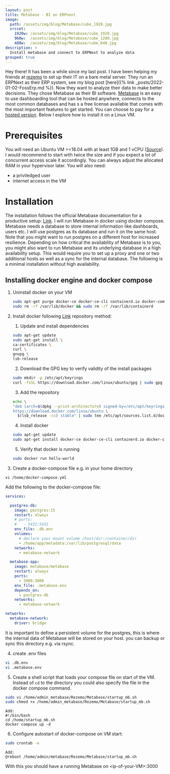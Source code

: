 ```yaml
---
layout: post
title: Metabase - BI on ERPnext
image:
  path: /assets/img/blog/Metabase/cube_1920.jpg
  srcset:
    1920w: /assets/img/blog/Metabase/cube_1920.jpg
    960w:  /assets/img/blog/Metabase/cube_1280.jpg
    480w:  /assets/img/blog/Metabase/cube_640.jpg
description: >
  Install metabase and connect to ERPNext to analyze data
grouped: true
---
```


Hey there! It has been a while since my last post. I have been helping my friends at [rezemo](https://rezemo.de/) to set up their IT on a bare metal server. They run an ERPNext as their ERP system, see my blog post [here]({% link _posts/2022-01-02-FossErp.md %}). Now they want to analyze their data to make better decisions. They chose Metabase as their BI software. [Metabase](https://www.metabase.com/) is an easy to use dashboarding tool that can be hosted anywhere, connects to the most common databases and has s a free license available that comes with the most important features to get started. You can choose to pay for a [hosted version](https://www.metabase.com/pricing/). Below I explore how to install it on a Linux VM. 



# Prerequisites

You will need an Ubuntu VM >=18.04 with at least 1GB and 1 vCPU ([Source](https://discourse.metabase.com/t/what-are-metabase-minimum-resources/21470)). I would recommend to start with twice the size and if you expect a lot of concurrent access scale it accordingly. You can always adjust the allocated RAM in your hypervisor later. You will also need:
- a priviledged user
- internet access in the VM


# Installation
The installation follows the official Metabase documentation for a productive setup: [Link](https://www.metabase.com/docs/latest/installation-and-operation/running-metabase-on-docker#production-installation). I will run Metabase in docker using docker compose. Metabase needs a database to store internal information like dashboards, users etc. I will use postgres as its database and run it on the same host. Note that you might want to run postgres on a different host for increased resilience. Depending on how critical the availability of Metabase is to you, you might also want to run Metabase and its underlying database in a high availability setup. This would require you to set up a proxy and one or two additional hosts as well as a sync for the internal database. The following is a minimal installation without high availability.

## Installing docker engine and docker compose

1. Uninstall docker on your VM
	```sh
	sudo apt-get purge docker-ce docker-ce-cli containerd.io docker-compose-plugin
	sudo rm -rf /var/lib/docker && sudo rm -rf /var/lib/containerd
	```

2. Install docker following [Link](https://docs.docker.com/engine/install/ubuntu/) repository method:
    
    1. Update and install dependencies
 
	 ```sh  
	sudo apt-get update
	sudo apt-get install \
    ca-certificates \
    curl \
    gnupg \
    lsb-release
	```
    2. Download the GPG key to verify validity of the install packages

	```sh
	sudo mkdir -p /etc/apt/keyrings
	curl -fsSL https://download.docker.com/linux/ubuntu/gpg | sudo gpg --dearmor -o /etc/apt/keyrings/docker.gpg
	```

	3. Add the repository

	```sh
	echo \
	"deb [arch=$(dpkg --print-architecture) signed-by=/etc/apt/keyrings/docker.gpg]
	https://download.docker.com/linux/ubuntu \
	  $(lsb_release -cs) stable" | sudo tee /etc/apt/sources.list.d/docker.list > /dev/null
	```
	
    4. Install docker

	 ```sh  
	sudo apt-get update
	sudo apt-get install docker-ce docker-ce-cli containerd.io docker-compose-plugin
	```
	5. Verify that docker is running

	```sh
	sudo docker run hello-world
	```

3. Create a docker-compose file e.g. in your home directory

```
vi /home/docker-compose.yml
```

Add the following to the docker-compose file:
```yaml
services:

  postgres-db:
    image: postgres:15
    restart: always
    # ports:
    #   - 5432:5432
    env_file: .db.env
    volumes:
      # declare your mount volume /host/dir:/container/dir
      - /home/app/metadata:/var/lib/postgresql/data
    networks:
      - metabase-network

  metabase-app:
    image: metabase/metabase
    restart: always
    ports:
      - 3000:3000
    env_file: .metabase.env
    depends_on:
      - postgres-db
    networks:
      - metabase-network

networks:
  metabase-network:
    driver: bridge

```

It is important to define a persistent volume for the postgres, this is where the internal data of Metabase will be stored on your host. you can backup or sync this directory e.g. via rsync.


4. create .env files

```sh
vi .db.env
vi .metabase.env
```

5. Create a shell script that loads your compose file on start of the VM. Instead of ```cd``` to the directory you could also specify the file in the docker compose command.
```sh
sudo vi /home/admin_metabase/Rezemo/Metabase/startup_mb.sh
sudo chmod +x /home/admin_metabase/Rezemo/Metabase/startup_mb.sh
```
	Add:
	#!/bin/bash
	cd /home/startup_mb.sh
	docker compose up -d


6. Configure autostart of docker-compose on VM start:
```sh
sudo crontab -e
```
	Add:
	@reboot /home/admin/metabase/Rezemo/Metabase/startup_mb.sh


With this you should have a running Metabase on \<ip-of-your-VM>:3000
